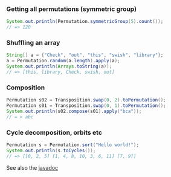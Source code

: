 ### Getting all permutations (symmetric group)
````java
System.out.println(Permutation.symmetricGroup(5).count());
// => 120
````

### Shuffling an array

````java
String[] a = {"Check", "out", "this", "swish", "library"};
a = Permutation.random(a.length).apply(a);
System.out.println(Arrays.toString(a));
// => [this, library, Check, swish, out]
````

### Composition

````java
Permutation s02 = Transposition.swap(0, 2).toPermutation();
Permutation s01 = Transposition.swap(0, 1).toPermutation();
System.out.println(s02.compose(s01).apply("bca"));            
// = > abc
````
### Cycle decomposition, orbits etc

````java
Permutation s = Permutation.sort("Hello world!");
System.out.println(s.toCycles());
// => [[0, 2, 5] [1, 4, 8, 10, 3, 6, 11] [7, 9]]
````

See also the [javadoc](http://methylene.github.io/sym/current/com/github/methylene/sym/package-summary.html)

<!--
* add Kendall tau distance
* add rank: http://rosettacode.org/wiki/Permutations/Rank_of_a_permutation
-->
